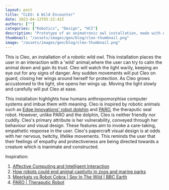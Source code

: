 ```yaml
---
layout: post
title: "CLEO: A Wild Encounter"
date: 2023-04-12T05:22:42Z
authors: [""]
categories: ["Robotics", "Design", "HCI"]
description: "Prototype of an animatronic owl installation, made with Arduino."
thumbnail: "/assets/images/gen/blog/cleo-thumbnail.png"
image: "/assets/images/gen/blog/cleo-thumbnail.png"
---
```


This is Cleo, an installation of a robotic wild owl. This installation places the user in an interaction with a 'wild' animal,where the user can try to calm the animal down and gain its trust. Cleo will watch the light warily, keeping an eye out for any signs of danger. Any sudden movements will put Cleo on guard, closing her wings around herself for protection. As Cleo grows accustomed to the light, she opens her wings up. Moving the light slowly and carefully will put Cleo at ease.

This installation highlights how humans anthropomorphise computer systems and imbue them with meaning. Cleo is inspired by robotic animals such as [Edge Innovations' robot dolphin](https://www.youtube.com/watch?v=AZeyHTJfi_E) and [PARO](http://www.parorobots.com/), the theraputic seal robot. However, unlike PARO and the dolphin, Cleo is neither friendly nor cuddly. Cleo's primary attribute is her vulnerability, conveyed through her behaviour and visual design. These features aim to invoke a care-taking, empathetic response in the user. Cleo's papercraft visual design is at odds with her nervous, twitchy, lifelike movements. This reminds the user that their feelings of empathy and protectiveness are being directed towards a creature which is inanimate and constructed.  

Inspiration:
1. [Affective Computing and Intelligent Interaction](https://link.springer.com/book/10.1007/11573548)
2. [How robots could end animal captivity in zoos and marine parks](https://www.youtube.com/watch?v=AZeyHTJfi_E)
3. [Meerkats vs Robot Cobra \| Spy In The Wild \| BBC Earth](https://www.youtube.com/watch?v=gkFNOSkpPEM)
4. [PARO \| Theraputic Robot](http://www.parorobots.com/)